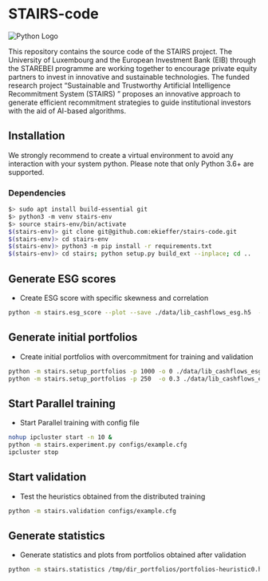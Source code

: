 # STAIRS-code

![Python Logo](https://www.python.org/static/community_logos/python-logo.png "Sample inline image")

This repository contains the source code of the STAIRS project. The University of Luxembourg and the European Investment Bank (EIB) through the STAREBEI programme are working together to encourage private equity partners to invest in innovative and sustainable technologies. The funded research project “Sustainable and Trustworthy Artificial Intelligence Recommitment System (STAIRS) ” proposes an innovative approach to generate efficient recommitment strategies to guide institutional investors with the aid of AI-based algorithms.

## Installation

We strongly recommend to create a virtual environment to avoid any interaction with your system python. Please note that only Python 3.6+ are supported.

### Dependencies

```bash  
$> sudo apt install build-essential git
$> python3 -m venv stairs-env
$> source stairs-env/bin/activate
$(stairs-env)> git clone git@github.com:ekieffer/stairs-code.git
$(stairs-env)> cd stairs-env
$(stairs-env)> python3 -m pip install -r requirements.txt
$(stairs-env)> cd stairs; python setup.py build_ext --inplace; cd ..
```

## Generate ESG scores

* Create ESG score with specific skewness and correlation

```bash
python -m stairs.esg_score --plot --save ./data/lib_cashflows_esg.h5  --strategy proba -a 50 -c 0.9  ./data/lib_cashflows.h5
```

## Generate initial portfolios

* Create initial portfolios with overcommitment for training and validation

```bash
python -m stairs.setup_portfolios -p 1000 -o 0 ./data/lib_cashflows_esg.h5 ./data/training_portfolios.h5
python -m stairs.setup_portfolios -p 250  -o 0.3 ./data/lib_cashflows_esg.h5 ./data/validation_portfolios.h5
```

## Start Parallel training


* Start Parallel training with config file

```bash
nohup ipcluster start -n 10 &
python -m stairs.experiment.py configs/example.cfg
ipcluster stop
```

## Start validation

* Test the heuristics obtained from the distributed training

```bash
python -m stairs.validation configs/example.cfg
```

## Generate statistics

* Generate statistics and plots from portfolios obtained after validation

```bash
python -m stairs.statistics /tmp/dir_portfolios/portfolios-heuristic0.h5 /tmp/dir_portfolios/portfolios-heuristic1.h5 /tmp/dir_portfolios/portfolios-heuristic2.h5
```

